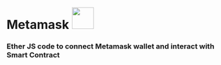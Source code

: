 # Metamask <img src="https://cdn.dribbble.com/users/2574702/screenshots/6702374/metamask.gif" width="50" height="50" />
### Ether JS code to connect Metamask wallet and interact with Smart Contract
